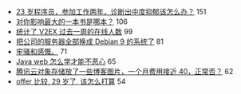 - [23 岁程序员，参加工作两年，诊断出中度抑郁该怎么办？](https://www.v2ex.com/t/579513) 151
- [对你影响最大的一本书是哪本？](https://www.v2ex.com/t/579586) 106
- [统计了 V2EX 过去一周的在线人数](https://www.v2ex.com/t/579484) 99
- [把公司的服务器全部换成 Debian 9 的系统了](https://www.v2ex.com/t/579620) 81
- [牢骚和感慨。](https://www.v2ex.com/t/579598) 71
- [Java web 怎么学才能不恶心](https://www.v2ex.com/t/579654) 65
- [腾讯云对象存储放了一些博客图片，一个月费用接近 40，正常否？](https://www.v2ex.com/t/579567) 62
- [offer 比较, 29 岁了, 该怎么打算](https://www.v2ex.com/t/579522) 54